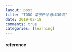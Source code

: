 ```yaml
---
layout: post
title: "TODO-梁宁产品思维30讲"
date: 2019-02-18
comments: true
categories: [learning]
---
```


#### reference
